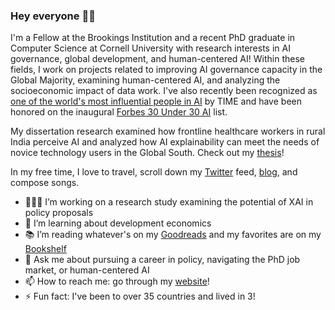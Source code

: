 ### Hey everyone  👋🏾

<!--
**chinasatokolo/chinasatokolo** is a ✨ _special_ ✨ repository because its `README.md` (this file) appears on your GitHub profile. -->

I'm a Fellow at the Brookings Institution and a recent PhD graduate in Computer Science at Cornell University with research interests in AI governance, global development, and human-centered AI! Within these fields, I work on projects related to improving AI governance capacity in the Global Majority, examining human-centered AI, and analyzing the socioeconomic impact of data work. I've also recently been recognized as [one of the world's most influential people in AI](https://time.com/7012894/chinasa-t-okolo/) by TIME and have been honored on the inaugural [Forbes 30 Under 30 AI](https://www.forbes.com/30-under-30/2025/ai) list.

My dissertation research examined how frontline healthcare workers in rural India perceive AI and analyzed how AI explainability can meet the needs of novice technology users in the Global South. Check out my [thesis](https://www.proquest.com/openview/541071ba65fbaf90882a95227d19b8ff/)!

In my free time, I love to travel, scroll down my [Twitter](https://www.twitter.com/ChinasaTOkolo) feed, [blog](http://www.collegesista.com), and compose songs.

- 👩🏿‍💻 I’m working on a research study examining the potential of XAI in policy proposals
- 🌱 I’m learning about development economics
- 📚 I’m reading whatever's on my [Goodreads](https://www.goodreads.com/collegesista) and my favorites are on my [Bookshelf](https://bookshelf.website/chinasa)
- 💬 Ask me about pursuing a career in policy, navigating the PhD job market, or human-centered AI
- 📫 How to reach me: go through my [website](http://www.chinasatokolo.com)!
- ⚡ Fun fact: I've been to over 35 countries and lived in 3!

<!--
- 🤝 I’m looking to collaborate on video recognition techniques for fine-grained motions
- 👯 I’m looking to collaborate on ...
- 🤔 I’m looking for help with ...
- 😄 Pronouns: ...
-->
